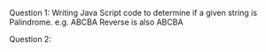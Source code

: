 ﻿Question 1:
Writing Java Script code to determine if a given string is Palindrome.
e.g. ABCBA
Reverse is also ABCBA


Question 2:

